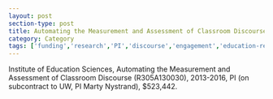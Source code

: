 ```yaml
---
layout: post
section-type: post
title: Automating the Measurement and Assessment of Classroom Discourse
category: Category
tags: ['funding','research','PI','discourse','engagement','education-research','nlp','class5']
---
```

Institute of Education Sciences, Automating the Measurement and Assessment of Classroom Discourse (R305A130030), 2013-2016, PI (on subcontract to UW, PI Marty Nystrand), $523,442.
